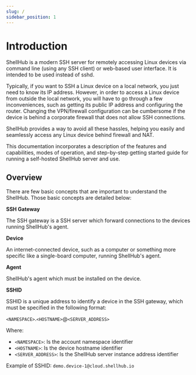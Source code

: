 ```yaml
---
slug: /
sidebar_position: 1
---
```


# Introduction

ShellHub is a modern SSH server for remotely accessing Linux devices via command line (using any SSH client) or web-based user interface. It is intended to be used instead of sshd.

Typically, if you want to SSH a Linux device on a local network, you just need to know its IP address. However, in order to access a Linux device from outside the local network, you will have to go through a few inconveniences, such as getting its public IP address and configuring the router. Changing the VPN/firewall configuration can be cumbersome if the device is behind a corporate firewall that does not allow SSH connections.

ShellHub provides a way to avoid all these hassles, helping you easily and seamlessly access any Linux device behind firewall and NAT.

This documentation incorporates a description of the features and capabilities, modes of operation, and step-by-step getting started guide for running a self-hosted ShellHub server and use.

## Overview

There are few basic concepts that are important to understand the ShellHub.
Those basic concepts are detailed below:

**SSH Gateway**

The SSH gateway is a SSH server which forward connections to the devices running ShellHub's agent.

**Device**

An internet-connected device, such as a computer or something more specific like a single-board computer, running ShellHub's agent.

**Agent**

ShellHub's agent which must be installed on the device.

**SSHID**

SSHID is a unique address to identify a device in the SSH gateway, which must be specified in the following format:

`<NAMESPACE>`.`<HOSTNAME>`@`<SERVER_ADDRESS>`

Where:

* `<NAMESPACE>`: Is the account namespace identifier
* `<HOSTNAME>`: Is the device hostname identifier
* `<SERVER_ADDRESS>`: Is the ShellHub server instance address identifier

Example of SSHID: `demo.device-1@cloud.shellhub.io`